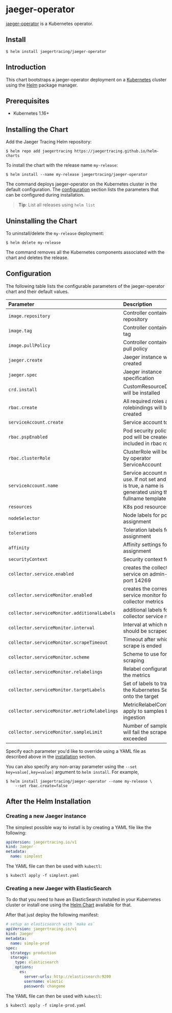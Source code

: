 # jaeger-operator

[jaeger-operator](https://github.com/jaegertracing/jaeger-operator) is a Kubernetes operator.

## Install

```console
$ helm install jaegertracing/jaeger-operator
```

## Introduction

This chart bootstraps a jaeger-operator deployment on a [Kubernetes](http://kubernetes.io) cluster using the [Helm](https://helm.sh) package manager.

## Prerequisites

- Kubernetes 1.16+

## Installing the Chart

Add the Jaeger Tracing Helm repository:

```console
$ helm repo add jaegertracing https://jaegertracing.github.io/helm-charts
```

To install the chart with the release name `my-release`:

```console
$ helm install --name my-release jaegertracing/jaeger-operator
```

The command deploys jaeger-operator on the Kubernetes cluster in the default configuration. The [configuration](#configuration) section lists the parameters that can be configured during installation.

> **Tip**: List all releases using `helm list`

## Uninstalling the Chart

To uninstall/delete the `my-release` deployment:

```console
$ helm delete my-release
```

The command removes all the Kubernetes components associated with the chart and deletes the release.

## Configuration

The following table lists the configurable parameters of the jaeger-operator chart and their default values.

| Parameter                                    | Description                                                                                                 | Default                         |
| :------------------------------------------- | :---------------------------------------------------------------------------------------------------------- | :------------------------------ |
| `image.repository`                           | Controller container image repository                                                                       | `jaegertracing/jaeger-operator` |
| `image.tag`                                  | Controller container image tag                                                                              | `1.20.0`                        |
| `image.pullPolicy`                           | Controller container image pull policy                                                                      | `IfNotPresent`                  |
| `jaeger.create`                              | Jaeger instance will be created                                                                             | `false`                         |
| `jaeger.spec`                                | Jaeger instance specification                                                                               | `{}`                            |
| `crd.install`                                | CustomResourceDefinition will be installed                                                                  | `true`                          |
| `rbac.create`                                | All required roles and rolebindings will be created                                                         | `true`                          |
| `serviceAccount.create`                      | Service account to use                                                                                      | `true`                          |
| `rbac.pspEnabled`                            | Pod security policy for pod will be created and included in rbac role                                       | `false`                         |
| `rbac.clusterRole`                           | ClusterRole will be used by operator ServiceAccount                                                         | `false`                         |
| `serviceAccount.name`                        | Service account name to use. If not set and create is true, a name is generated using the fullname template | `nil`                           |
| `resources`                                  | K8s pod resources                                                                                           | `None`                          |
| `nodeSelector`                               | Node labels for pod assignment                                                                              | `{}`                            |
| `tolerations`                                | Toleration labels for pod assignment                                                                        | `[]`                            |
| `affinity`                                   | Affinity settings for pod assignment                                                                        | `{}`                            |
| `securityContext`                            | Security context for pod                                                                                    | `{}`                            |
| `collector.service.enabled`                  | creates the collector service on admin-http port 14269                                                      | `false`                         |
| `collector.serviceMonitor.enabled`           | creates the corresponding service monitor for collector metrics                                             | `false`                         |
| `collector.serviceMonitor.additionalLabels`  | additional labels for collector service monitor                                                             | `{}`                            |
| `collector.serviceMonitor.interval`          | Interval at which metrics should be scraped                                                                 | `10s`                           |
| `collector.serviceMonitor.scrapeTimeout`     | Timeout after which the scrape is ended                                                                     | `10s`                           |
| `collector.serviceMonitor.scheme`            | Scheme to use for scraping                                                                                  | `http`                          |
| `collector.serviceMonitor.relabelings`       | Relabel configuration for the metrics                                                                       | `[]`                            |
| `collector.serviceMonitor.targetLabels`      | Set of labels to transfer on the Kubernetes Service onto the target                                         | `[]`                            |
| `collector.serviceMonitor.metricRelabelings` | MetricRelabelConfigs to apply to samples before ingestion                                                   | `[]`                            |
| `collector.serviceMonitor.sampleLimit`       | Number of samples that will fail the scrape if exceeded                                                     | `[]`                            |

Specify each parameter you'd like to override using a YAML file as described above in the [installation](#installing-the-chart) section.

You can also specify any non-array parameter using the `--set key=value[,key=value]` argument to `helm install`. For example,

```console
$ helm install jaegertracing/jaeger-operator --name my-release \
    --set rbac.create=false
```

## After the Helm Installation

### Creating a new Jaeger instance

The simplest possible way to install is by creating a YAML file like the following:

```YAML
apiVersion: jaegertracing.io/v1
kind: Jaeger
metadata:
  name: simplest
```

The YAML file can then be used with `kubectl`:

```console
$ kubectl apply -f simplest.yaml
```

### Creating a new Jaeger with ElasticSearch

To do that you need to have an ElasticSearch installed in your Kubernetes cluster or install one using the [Helm Chart](https://github.com/helm/charts/tree/master/incubator/elasticsearch) available for that.

After that just deploy the following manifest:

```YAML
# setup an elasticsearch with `make es`
apiVersion: jaegertracing.io/v1
kind: Jaeger
metadata:
  name: simple-prod
spec:
  strategy: production
  storage:
    type: elasticsearch
    options:
      es:
        server-urls: http://elasticsearch:9200
        username: elastic
        password: changeme
```

The YAML file can then be used with `kubectl`:

```console
$ kubectl apply -f simple-prod.yaml
```

